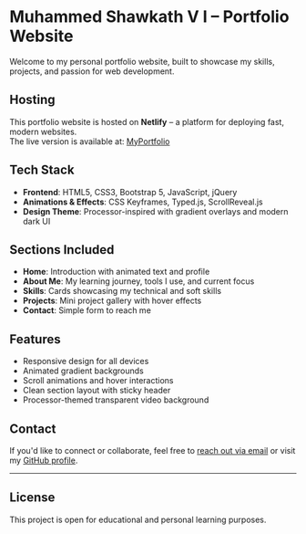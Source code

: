 # Muhammed Shawkath V I – Portfolio Website

Welcome to my personal portfolio website, built to showcase my skills, projects, and passion for web development.

## Hosting

This portfolio website is hosted on **Netlify** – a platform for deploying fast, modern websites.  
The live version is available at: [MyPortfolio](https://shawkath.netlify.app/) 

## Tech Stack

- **Frontend**: HTML5, CSS3, Bootstrap 5, JavaScript, jQuery
- **Animations & Effects**: CSS Keyframes, Typed.js, ScrollReveal.js
- **Design Theme**: Processor-inspired with gradient overlays and modern dark UI

## Sections Included

- **Home**: Introduction with animated text and profile
- **About Me**: My learning journey, tools I use, and current focus
- **Skills**: Cards showcasing my technical and soft skills
- **Projects**: Mini project gallery with hover effects
- **Contact**: Simple form to reach me

## Features

- Responsive design for all devices  
- Animated gradient backgrounds  
- Scroll animations and hover interactions  
- Clean section layout with sticky header  
- Processor-themed transparent video background

## Contact

If you'd like to connect or collaborate, feel free to [reach out via email](mailto:shawkathvimuhammed@gmail.com) or visit my [GitHub profile](https://github.com/shawkath73).

---

## License

This project is open for educational and personal learning purposes.
